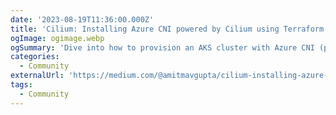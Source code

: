 ```yaml
---
date: '2023-08-19T11:36:00.000Z'
title: 'Cilium: Installing Azure CNI powered by Cilium using Terraform (Part 1)'
ogImage: ogimage.webp
ogSummary: 'Dive into how to provision an AKS cluster with Azure CNI (powered by Cilium) using Terraform'
categories:
  - Community
externalUrl: 'https://medium.com/@amitmavgupta/cilium-installing-azure-cni-powered-by-cilium-using-terraform-part-1-eed719c884a4'
tags:
  - Community
---
```


